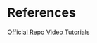 # References

[Official Repo](https://github.com/karpathy/nn-zero-to-hero/blob/master/lectures/micrograd/micrograd_lecture_second_half_roughly.ipynb)
[Video Tutorials](https://www.youtube.com/playlist?list=PLAqhIrjkxbuWI23v9cThsA9GvCAUhRvKZ)
